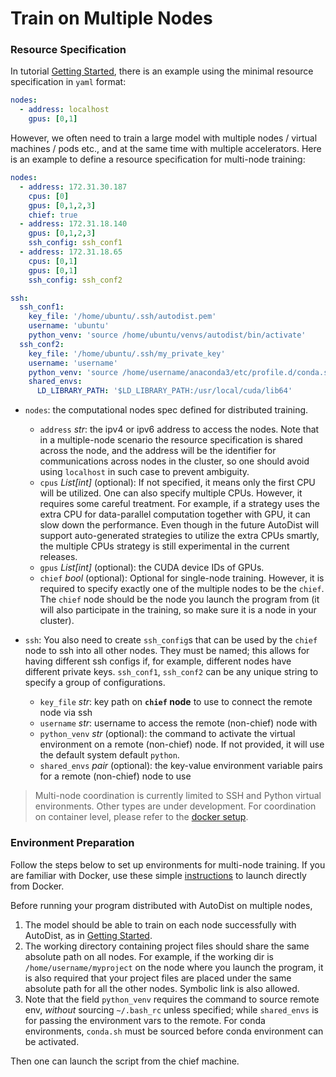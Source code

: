 
# Train on Multiple Nodes


### Resource Specification

In tutorial [Getting Started](getting-started.md),
there is an example using the minimal resource specification in `yaml` format:

```yaml
nodes:
  - address: localhost
    gpus: [0,1]
```

However, we often need to train a large model with multiple nodes / virtual machines / pods etc.,
and at the same time with multiple accelerators.
Here is an example to define a resource specification for multi-node training:  


```yaml
nodes:
  - address: 172.31.30.187
    cpus: [0]
    gpus: [0,1,2,3]
    chief: true
  - address: 172.31.18.140
    gpus: [0,1,2,3]
    ssh_config: ssh_conf1
  - address: 172.31.18.65
    cpus: [0,1]
    gpus: [0,1]
    ssh_config: ssh_conf2

ssh:
  ssh_conf1:
    key_file: '/home/ubuntu/.ssh/autodist.pem'
    username: 'ubuntu'
    python_venv: 'source /home/ubuntu/venvs/autodist/bin/activate'
  ssh_conf2:
    key_file: '/home/ubuntu/.ssh/my_private_key'
    username: 'username'
    python_venv: 'source /home/username/anaconda3/etc/profile.d/conda.sh;conda activate autodist'
    shared_envs:
      LD_LIBRARY_PATH: '$LD_LIBRARY_PATH:/usr/local/cuda/lib64'
```

* `nodes`: the computational nodes spec defined for distributed training.
    * `address` *str*: the ipv4 or ipv6 address to access the nodes.
        Note that in a multiple-node scenario the resource specification is shared across the node,
        and the address will be the identifier for communications across nodes in the cluster,
        so one should avoid using `localhost` in such case to prevent ambiguity.
    * `cpus` *List\[int\]* (optional): If not specified, it means only the first CPU will be utilized.
        One can also specify multiple CPUs. However, it requires some careful treatment.
        For example, if a strategy uses the extra CPU for data-parallel computation together with GPU,
        it can slow down the performance. Even though in the future AutoDist will support
        auto-generated strategies to utilize the extra CPUs smartly, the multiple CPUs strategy is still experimental in the current releases.
    * `gpus` *List\[int\]* (optional): the CUDA device IDs of GPUs.
    * `chief` *bool* (optional): Optional for single-node training.
    However, it is required to specify exactly one of the multiple nodes to be the `chief`.
    The `chief` node should be the node you launch the program from (it will also participate in the training, so make sure it is a node in your cluster).

* `ssh`:  You also need to create `ssh_config`s that can be used by the `chief` node to ssh into all other nodes.
They must be named; this allows for having different ssh configs if, for example, different nodes have different private keys.
`ssh_conf1`, `ssh_conf2` can be any unique string to specify a group of configurations.
    * `key_file` *str*: key path on **`chief` node** to use to connect the remote node via ssh
    * `username` *str*: username to access the remote (non-chief) node with
    * `python_venv` *str* (optional): the command to activate the virtual environment on a remote (non-chief) node.
    If not provided, it will use the default system default `python`.
    * `shared_envs` *pair* (optional): the key-value environment variable pairs for a remote (non-chief) node to use

> Multi-node coordination is currently limited to SSH and Python virtual environments. 
Other types are under development. For coordination on container level, 
please refer to the [docker setup](docker.md).


### Environment Preparation

Follow the steps below to set up environments for multi-node training. 
If you are familiar with Docker, use these simple [instructions](docker.md)  to launch directly from Docker.

Before running your program distributed with AutoDist on multiple nodes,
1. The model should be able to train on each node successfully with AutoDist, as in
[Getting Started](getting-started.md).
2. The working directory containing project files should share the same absolute path on all nodes.
For example, if the working dir is `/home/username/myproject` on the node where you launch the program,
it is also required that your project files are placed under the same absolute path
for all the other nodes. Symbolic link is also allowed.
3. Note that the field `python_venv` requires the command to source remote env, *without* sourcing `~/.bash_rc` unless specified; while `shared_envs` is for passing the environment vars to the remote. For conda environments, `conda.sh` must be sourced before conda environment can be activated.

Then one can launch the script from the chief machine. 
